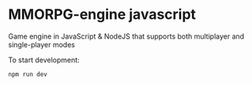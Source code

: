# MMORPG-engine javascript

Game engine in JavaScript & NodeJS that supports both multiplayer and single-player modes

To start development:

```shell
npm run dev
```
